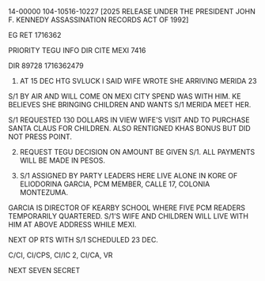 14-00000
104-10516-10227 [2025 RELEASE UNDER THE PRESIDENT JOHN F. KENNEDY ASSASSINATION RECORDS ACT OF 1992]

EG RET 1716362

PRIORITY TEGU INFO DIR CITE MEXI 7416

DIR 89728 1716362479

1. AT 15 DEC HTG SVLUCK I SAID WIFE WROTE SHE ARRIVING MERIDA 23

S/1 BY AIR AND WILL COME ON MEXI CITY SPEND WAS WITH HIM. KE
BELIEVES SHE BRINGING CHILDREN AND WANTS S/1 MERIDA MEET HER.

S/1 REQUESTED 130 DOLLARS IN VIEW WIFE'S VISIT AND TO PURCHASE
SANTA CLAUS FOR CHILDREN. ALSO RENTIGNED KHAS BONUS BUT DID NOT
PRESS POINT.

2. REQUEST TEGU DECISION ON AMOUNT BE GIVEN S/1. ALL PAYMENTS
WILL BE MADE IN PESOS.

3. S/1 ASSIGNED BY PARTY LEADERS HERE LIVE ALONE IN KORE OF
ELIODORINA GARCIA, PCM MEMBER, CALLE 17, COLONIA MONTEZUMA.

GARCIA IS DIRECTOR OF KEARBY SCHOOL WHERE FIVE PCM READERS TEMPORARILY
QUARTERED. S/1'S WIFE AND CHILDREN WILL LIVE WITH HIM AT ABOVE
ADDRESS WHILE MEXI.

NEXT OP RTS WITH S/1 SCHEDULED 23 DEC.

C/CI, CI/CPS, CI/IC 2, CI/CA, VR

NEXT SEVEN
SECRET

